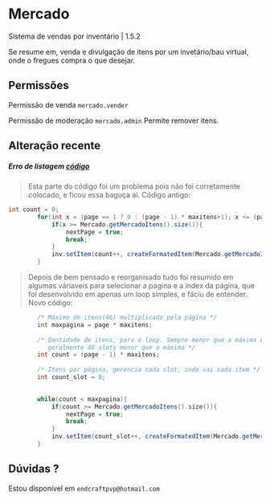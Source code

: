 # Mercado
Sistema de vendas por inventário | 1.5.2

Se resume em, venda e divulgação de itens por um invetário/bau virtual, onde o fregues compra o que desejar.

## Permissões

 Permissão de venda ``mercado.vender``
 
 Permissão de moderação ``mercado.admin`` Permite remover itens.
 
## Alteração recente ##
 
##### Erro de listagem [código](https://github.com/Br-Endcraft/Mercado/blob/master/src/me/jonasxpx/mercado/VirtualChest.java#L58)
>Esta parte do código foi um problema pois não foi corretamente colocado, e ficou essa baguça ai.
Código antigo:
```java
int count = 0;
		for(int x = (page == 1 ? 0 : (page - 1) * maxitens+1); x <= (page == 1 ? maxitens : page  * maxitens); x++){
			if(x >= Mercado.getMercadoItens().size()){
				nextPage = true;
				break;
			}
			inv.setItem(count++, createFormatedItem(Mercado.getMercadoItens().get(x), false, player));
		}
```
>Depois de bem pensado e reorganisado tudo foi resumido em algumas váriaveis para selecionar a pagina e a index da página, que foi desenvolvido em apenas um loop simples, e fáciu de entender.
Novo código:
```java
		/* Máximo de itens(46) multiplicado pela página */
  		int maxpagina = page * maxitens;
		
		/* Qantidade de itens, para o loop. Sempre menor que a máxima de itens, 
		   geralmente 46 slots menor que a máxima */
		int count = (page - 1) * maxitens;
		
		/* Itens por página, gerencia cada slot, onde vai cada item */
		int count_slot = 0;

		
		while(count < maxpagina){
			if(count >= Mercado.getMercadoItens().size()){
				nextPage = true;
				break;
			}
			inv.setItem(count_slot++, createFormatedItem(Mercado.getMercadoItens().get(count++), false, player));
		}
```

 
 ## Dúvidas ?
 Estou disponível em ``endcraftpvp@hotmail.com``
